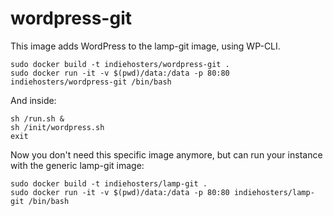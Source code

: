 # wordpress-git

This image adds WordPress to the lamp-git image, using WP-CLI.

````
sudo docker build -t indiehosters/wordpress-git .
sudo docker run -it -v $(pwd)/data:/data -p 80:80 indiehosters/wordpress-git /bin/bash
````

And inside:

````
sh /run.sh &
sh /init/wordpress.sh
exit
````

Now you don't need this specific image anymore, but can run your instance with the generic lamp-git image:

````
sudo docker build -t indiehosters/lamp-git .
sudo docker run -it -v $(pwd)/data:/data -p 80:80 indiehosters/lamp-git /bin/bash
````

